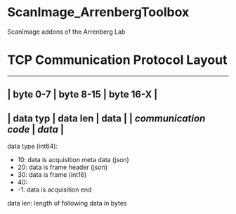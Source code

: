 # ScanImage_ArrenbergToolbox
ScanImage addons of the Arrenberg Lab

# TCP Communication Protocol Layout

-------------------------------------
| byte 0-7 | byte  8-15 | byte 16-X |
-------------------------------------
| data typ |  data len  |   data    |
| *communication code*  |  *data*   |
-------------------------------------

data type (int64):
- 10: data is acquisition meta data (json)
- 20: data is frame header (json)
- 30: data is frame (int16)
- 40: 
- -1: data is acquisition end

data len: length of following data in bytes
